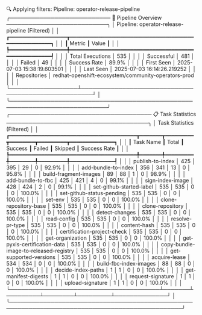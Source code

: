 🔍 Applying filters: Pipeline: operator-release-pipeline
╭─────────────────────────── 🔧 Pipeline Overview ───────────────────────────╮
│               Pipeline: operator-release-pipeline (Filtered)               │
│ ┏━━━━━━━━━━━━━━━━━━┳━━━━━━━━━━━━━━━━━━━━━━━━━━━━━━━━━━━━━━━━━━━━━━━━━━━━━┓ │
│ ┃ Metric           ┃ Value                                               ┃ │
│ ┡━━━━━━━━━━━━━━━━━━╇━━━━━━━━━━━━━━━━━━━━━━━━━━━━━━━━━━━━━━━━━━━━━━━━━━━━━┩ │
│ │ Total Executions │ 535                                                 │ │
│ │ Successful       │ 481                                                 │ │
│ │ Failed           │ 49                                                  │ │
│ │ Success Rate     │ 89.9%                                               │ │
│ │ First Seen       │ 2025-07-03 15:38:19.603501                          │ │
│ │ Last Seen        │ 2025-07-03 16:14:26.219252                          │ │
│ │ Repositories     │ redhat-openshift-ecosystem/community-operators-prod │ │
│ └──────────────────┴─────────────────────────────────────────────────────┘ │
╰────────────────────────────────────────────────────────────────────────────╯
╭────────────────────────────────────── 📋 Task Statistics ──────────────────────────────────────╮
│                                   Task Statistics (Filtered)                                   │
│ ┏━━━━━━━━━━━━━━━━━━━━━━━━━━━━━━━━━━━━━━━━┳━━━━━━━┳━━━━━━━━━┳━━━━━━━━┳━━━━━━━━━┳━━━━━━━━━━━━━━┓ │
│ ┃ Task Name                              ┃ Total ┃ Success ┃ Failed ┃ Skipped ┃ Success Rate ┃ │
│ ┡━━━━━━━━━━━━━━━━━━━━━━━━━━━━━━━━━━━━━━━━╇━━━━━━━╇━━━━━━━━━╇━━━━━━━━╇━━━━━━━━━╇━━━━━━━━━━━━━━┩ │
│ │ publish-to-index                       │ 425   │ 395     │ 29     │ 0       │ 92.9%        │ │
│ │ add-bundle-to-index                    │ 356   │ 341     │ 13     │ 0       │ 95.8%        │ │
│ │ build-fragment-images                  │ 89    │ 88      │ 1      │ 0       │ 98.9%        │ │
│ │ add-bundle-to-fbc                      │ 425   │ 421     │ 4      │ 0       │ 99.1%        │ │
│ │ sign-index-image                       │ 428   │ 424     │ 2      │ 0       │ 99.1%        │ │
│ │ set-github-started-label               │ 535   │ 535     │ 0      │ 0       │ 100.0%       │ │
│ │ set-github-status-pending              │ 535   │ 535     │ 0      │ 0       │ 100.0%       │ │
│ │ set-env                                │ 535   │ 535     │ 0      │ 0       │ 100.0%       │ │
│ │ clone-repository-base                  │ 535   │ 535     │ 0      │ 0       │ 100.0%       │ │
│ │ clone-repository                       │ 535   │ 535     │ 0      │ 0       │ 100.0%       │ │
│ │ detect-changes                         │ 535   │ 535     │ 0      │ 0       │ 100.0%       │ │
│ │ read-config                            │ 535   │ 535     │ 0      │ 0       │ 100.0%       │ │
│ │ resolve-pr-type                        │ 535   │ 535     │ 0      │ 0       │ 100.0%       │ │
│ │ content-hash                           │ 535   │ 535     │ 0      │ 0       │ 100.0%       │ │
│ │ certification-project-check            │ 535   │ 535     │ 0      │ 0       │ 100.0%       │ │
│ │ get-organization                       │ 535   │ 535     │ 0      │ 0       │ 100.0%       │ │
│ │ get-pyxis-certification-data           │ 535   │ 535     │ 0      │ 0       │ 100.0%       │ │
│ │ copy-bundle-image-to-released-registry │ 535   │ 535     │ 0      │ 0       │ 100.0%       │ │
│ │ get-supported-versions                 │ 535   │ 535     │ 0      │ 0       │ 100.0%       │ │
│ │ acquire-lease                          │ 534   │ 534     │ 0      │ 0       │ 100.0%       │ │
│ │ build-fbc-index-images                 │ 88    │ 88      │ 0      │ 0       │ 100.0%       │ │
│ │ decide-index-paths                     │ 1     │ 1       │ 0      │ 0       │ 100.0%       │ │
│ │ get-manifest-digests                   │ 1     │ 1       │ 0      │ 0       │ 100.0%       │ │
│ │ request-signature                      │ 1     │ 1       │ 0      │ 0       │ 100.0%       │ │
│ │ upload-signature                       │ 1     │ 1       │ 0      │ 0       │ 100.0%       │ │
│ └────────────────────────────────────────┴───────┴─────────┴────────┴─────────┴──────────────┘ │
╰────────────────────────────────────────────────────────────────────────────────────────────────╯
